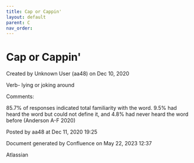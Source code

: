 ```yaml
---
title: Cap or Cappin'
layout: default
parent: C
nav_order:
---
```


# Cap or Cappin'

Created by  Unknown User (aa48) on Dec 10, 2020

Verb- lying or joking around

Comments:

85.7% of responses indicated total familiarity with the word. 9.5% had heard the word but could not define it, and 4.8% had never heard the word before (Anderson A-F 2020)

Posted by aa48 at Dec 11, 2020 19:25

Document generated by Confluence on May 22, 2023 12:37

Atlassian
